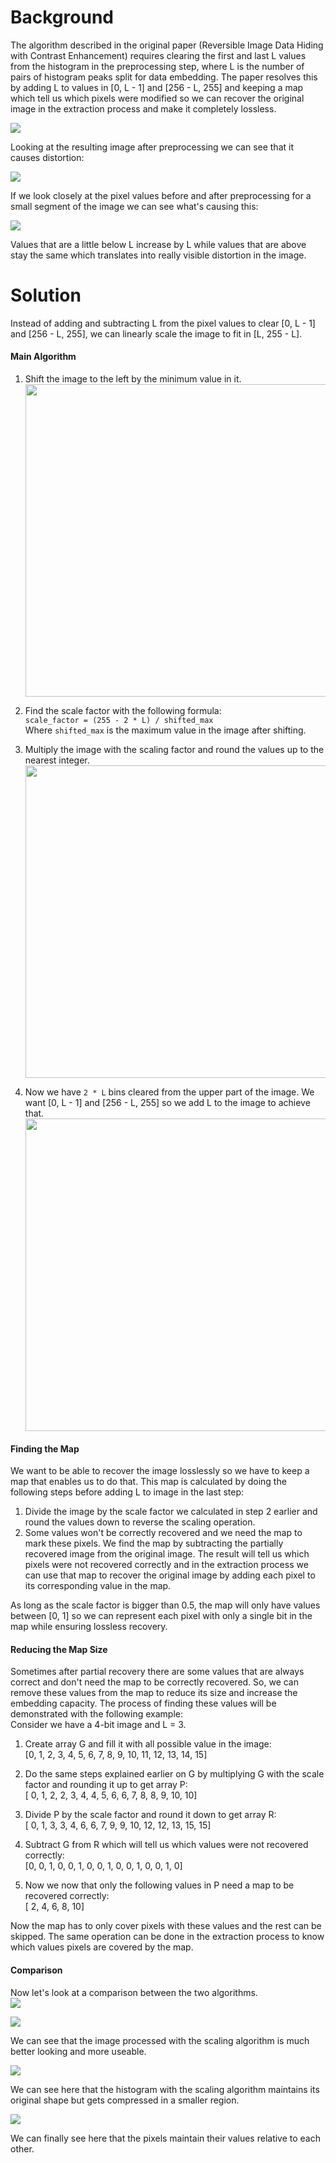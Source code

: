 # Background
The algorithm described in the original paper (Reversible Image Data Hiding with Contrast Enhancement) requires clearing the first and last L values from the histogram in the preprocessing step, where L is the number of pairs of histogram peaks split for data embedding. The paper resolves this by adding L to values in [0, L - 1] and [256 - L, 255] and keeping a map which tell us which pixels were modified so we can recover the original image in the extraction process and make it completely lossless.

<img src="assets/markdown-img-paste-20210408122058182.png"/> <br />  

Looking at the resulting image after preprocessing we can see that it causes distortion:   

<img src="assets/markdown-img-paste-20210408123251387.png"/> <br />

If we look closely at the pixel values before and after preprocessing for a small segment of the image we can see what's causing this:  

<img src="assets/f-16_pixel_comp.png"/> <br />

Values that are a little below L increase by L while values that are above stay the same which translates into really visible distortion in the image.

# Solution
Instead of adding and subtracting L from the pixel values to clear [0, L - 1] and [256 - L, 255], we can linearly scale the image to fit in [L, 255 - L].
#### Main Algorithm
1. Shift the image to the left by the minimum value in it.  
  <img src="assets/markdown-img-paste-20210408125805754.png" width="500"/> <br />  

1. Find the scale factor with the following formula:  
  `scale_factor = (255 - 2 * L) / shifted_max`  
  Where `shifted_max` is the maximum value in the image after shifting.  
1. Multiply the image with the scaling factor and round the values up to the nearest integer.  
  <img src="assets/markdown-img-paste-2021040813090662.png" width="500"/> <br />  

1. Now we have `2 * L` bins cleared from the upper part of the image. We want [0, L - 1] and [256 - L, 255] so we add L to the image to achieve that.  
  <img src="assets/markdown-img-paste-20210408131232873.png" width="500"/> <br />  

#### Finding the Map
We want to be able to recover the image losslessly so we have to keep a map that enables us to do that. This map is calculated by doing the following steps before adding L to image in the last step:
1. Divide the image by the scale factor we calculated in step 2 earlier and round the values down to reverse the scaling operation.
1. Some values won't be correctly recovered and we need the map to mark these pixels. We find the map by subtracting the partially recovered image from the original image. The result will tell us which pixels were not recovered correctly and in the extraction process we can use that map to recover the original image by adding each pixel to its corresponding value in the map.   

As long as the scale factor is bigger than 0.5, the map will only have values between    [0, 1] so we can represent each pixel with only a single bit in the map while ensuring lossless recovery.  

#### Reducing the Map Size
Sometimes after partial recovery there are some values that are always correct and don't need the map to be correctly recovered. So, we can remove these values from the map to reduce its size and increase the embedding capacity.
The process of finding these values will be demonstrated with the following example:  
Consider we have a 4-bit image and L = 3.

1. Create array G and fill it with all possible value in the image:  
  [0,  1,  2,  3,  4,  5,  6,  7,  8,  9, 10, 11, 12, 13, 14, 15]

1. Do the same steps explained earlier on G by multiplying G with the scale factor and rounding it up to get array P:  
  [ 0,  1,  2,  2,  3,  4,  4,  5,  6,  6,  7,  8,  8,  9, 10, 10]
1. Divide P by the scale factor and round it down to get array R:  
  [ 0,  1,  3,  3,  4,  6,  6,  7,  9,  9, 10, 12, 12, 13, 15, 15]
1. Subtract G from R which will tell us which values were not recovered correctly:  
  [0, 0, 1, 0, 0, 1, 0, 0, 1, 0, 0, 1, 0, 0, 1, 0]
1. Now we now that only the following values in P need a map to be recovered correctly:  
  [ 2,  4,  6,  8, 10]

Now the map has to only cover pixels with these values and the rest can be skipped. The same operation can be done in the extraction process to know which values pixels are covered by the map.

#### Comparison
Now let's look at a comparison between the two algorithms.   
![](assets/scaling_comp.png)  

![](assets/scaling_comp1.png)  

We can see that the image processed with the scaling algorithm is much better looking and more useable.

![](assets/scaling_comp_hist.png)

We can see here that the histogram with the scaling algorithm maintains its original shape but gets compressed in a smaller region.

![](assets/scaling_comp_slice.png)

We can finally see here that the pixels maintain their values relative to each other.
